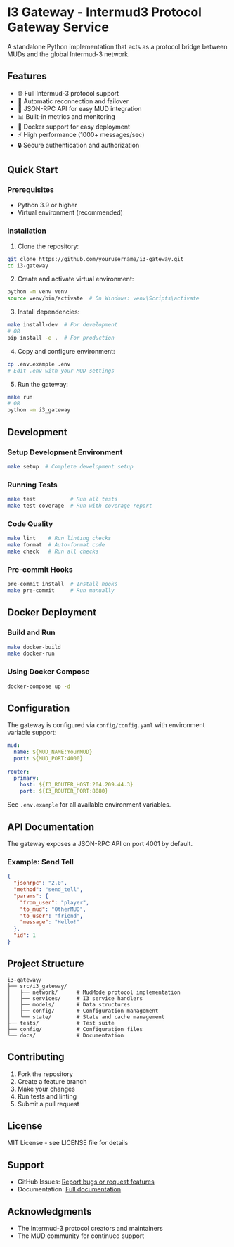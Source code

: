 # I3 Gateway - Intermud3 Protocol Gateway Service

A standalone Python implementation that acts as a protocol bridge between MUDs and the global Intermud-3 network.

## Features

- 🌐 Full Intermud-3 protocol support
- 🔄 Automatic reconnection and failover
- 📡 JSON-RPC API for easy MUD integration
- 📊 Built-in metrics and monitoring
- 🐳 Docker support for easy deployment
- ⚡ High performance (1000+ messages/sec)
- 🔒 Secure authentication and authorization

## Quick Start

### Prerequisites

- Python 3.9 or higher
- Virtual environment (recommended)

### Installation

1. Clone the repository:
```bash
git clone https://github.com/yourusername/i3-gateway.git
cd i3-gateway
```

2. Create and activate virtual environment:
```bash
python -m venv venv
source venv/bin/activate  # On Windows: venv\Scripts\activate
```

3. Install dependencies:
```bash
make install-dev  # For development
# OR
pip install -e .  # For production
```

4. Copy and configure environment:
```bash
cp .env.example .env
# Edit .env with your MUD settings
```

5. Run the gateway:
```bash
make run
# OR
python -m i3_gateway
```

## Development

### Setup Development Environment

```bash
make setup  # Complete development setup
```

### Running Tests

```bash
make test           # Run all tests
make test-coverage  # Run with coverage report
```

### Code Quality

```bash
make lint    # Run linting checks
make format  # Auto-format code
make check   # Run all checks
```

### Pre-commit Hooks

```bash
pre-commit install  # Install hooks
make pre-commit     # Run manually
```

## Docker Deployment

### Build and Run

```bash
make docker-build
make docker-run
```

### Using Docker Compose

```bash
docker-compose up -d
```

## Configuration

The gateway is configured via `config/config.yaml` with environment variable support:

```yaml
mud:
  name: ${MUD_NAME:YourMUD}
  port: ${MUD_PORT:4000}
  
router:
  primary:
    host: ${I3_ROUTER_HOST:204.209.44.3}
    port: ${I3_ROUTER_PORT:8080}
```

See `.env.example` for all available environment variables.

## API Documentation

The gateway exposes a JSON-RPC API on port 4001 by default.

### Example: Send Tell

```json
{
  "jsonrpc": "2.0",
  "method": "send_tell",
  "params": {
    "from_user": "player",
    "to_mud": "OtherMUD",
    "to_user": "friend",
    "message": "Hello!"
  },
  "id": 1
}
```

## Project Structure

```
i3-gateway/
├── src/i3_gateway/
│   ├── network/      # MudMode protocol implementation
│   ├── services/     # I3 service handlers
│   ├── models/       # Data structures
│   ├── config/       # Configuration management
│   └── state/        # State and cache management
├── tests/            # Test suite
├── config/           # Configuration files
└── docs/             # Documentation
```

## Contributing

1. Fork the repository
2. Create a feature branch
3. Make your changes
4. Run tests and linting
5. Submit a pull request

## License

MIT License - see LICENSE file for details

## Support

- GitHub Issues: [Report bugs or request features](https://github.com/yourusername/i3-gateway/issues)
- Documentation: [Full documentation](https://i3-gateway.readthedocs.io)

## Acknowledgments

- The Intermud-3 protocol creators and maintainers
- The MUD community for continued support